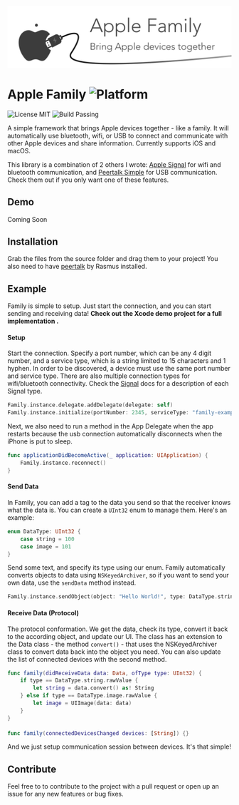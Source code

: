  ![Banner](Images/Banner.gif)
# Apple Family ![Platform](https://img.shields.io/badge/platform-iOS+macOS-677cf4.svg)
![License MIT](https://img.shields.io/badge/license-MIT-blue.svg)
![Build Passing](https://img.shields.io/badge/build-passing-brightgreen.svg)

A simple framework that brings Apple devices together - like a family. It will automatically use bluetooth, wifi, or USB to connect and communicate with other Apple devices and share information. Currently supports iOS and macOS.

This library is a combination of 2 others I wrote: [Apple Signal](https://github.com/kirankunigiri/Apple-Signal) for wifi and bluetooth communication, and [Peertalk Simple](https://github.com/kirankunigiri/peertalk-simple) for USB communication. Check them out if you only want one of these features.

## Demo

Coming Soon


## Installation

Grab the files from the source folder and drag them to your project! You also need to have [peertalk](https://github.com/rsms/peertalk) by Rasmus installed.


## Example

Family is simple to setup. Just start the connection, and you can start sending and receiving data! **Check out the  Xcode demo project for a full implementation .**

#### Setup

Start the connection. Specify a port number, which can be any 4 digit number, and a service type, which is a string limited to 15 characters and 1 hyphen. In order to be discovered, a device must use the same port number and service type. There are also multiple connection types for wifi/bluetooth connectivity. Check the [Signal](https://github.com/kirankunigiri/Apple-Signal) docs for a description of each Signal type.

```swift
Family.instance.delegate.addDelegate(delegate: self)
Family.instance.initialize(portNumber: 2345, serviceType: "family-example", signalType: .Automatic)
```

Next, we also need to run a method in the App Delegate when the app restarts because the usb connection automatically disconnects when the iPhone is put to sleep. 

```swift
func applicationDidBecomeActive(_ application: UIApplication) {
    Family.instance.reconnect()
}
```

#### Send Data

In Family, you can add a tag to the data you send so that the receiver knows what the data is. You can create a `UInt32` enum to manage them. Here's an example:

```swift
enum DataType: UInt32 {
    case string = 100
    case image = 101
}
```

Send some text, and specify its type using our enum. Family automatically converts objects to data using `NSKeyedArchiver`, so if you want to send your own data, use the `sendData` method instead.

```swift
Family.instance.sendObject(object: "Hello World!", type: DataType.string.rawValue)
```

#### Receive Data (Protocol)

The protocol conformation. We get the data, check its type, convert it back to the according object, and update our UI. The class has an extension to the Data class - the method `convert()` - that uses the NSKeyedArchiver class to convert data back into the object you need. You can also update the list of connected devices with the second method.

```swift
func family(didReceiveData data: Data, ofType type: UInt32) {
    if type == DataType.string.rawValue {
        let string = data.convert() as! String
    } else if type == DataType.image.rawValue {
        let image = UIImage(data: data)
    }
}

func family(connectedDevicesChanged devices: [String]) {}
```

And we just setup communication session between devices. It's that simple!


## Contribute
Feel free to to contribute to the project with a pull request or open up an issue for any new features or bug fixes.